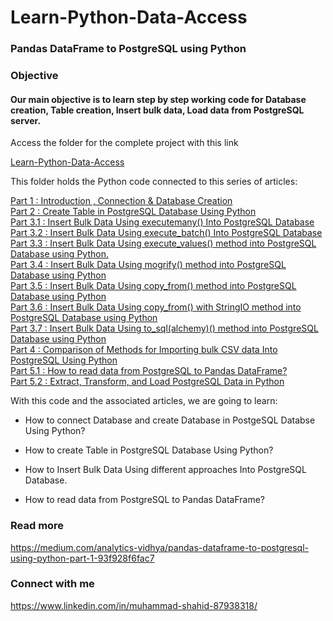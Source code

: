 # Learn-Python-Data-Access

### Pandas DataFrame to PostgreSQL using Python

### Objective
#### Our main objective is to learn step by step working code for Database creation, Table creation, Insert bulk data, Load data from PostgreSQL server.

Access the folder for the complete project with this link

[Learn-Python-Data-Access](https://github.com/Muhd-Shahid/Learn-Python-Data-Access/)


This folder holds the Python code connected to this series of articles:

[Part 1 : Introduction , Connection & Database Creation](https://medium.com/analytics-vidhya/pandas-dataframe-to-postgresql-using-python-part-1-93f928f6fac7) <br> [Part 2 : Create Table in PostgreSQL Database Using Python](https://medium.com/analytics-vidhya/pandas-dataframe-to-postgresql-using-python-part-2-3ddb41f473bd) <br> [Part 3.1 : Insert Bulk Data Using executemany() Into PostgreSQL Database](https://medium.com/analytics-vidhya/part-3-1-pandas-dataframe-to-postgresql-using-python-8a3e3da87ff1) <br> [Part 3.2 : Insert Bulk Data Using execute_batch() Into PostgreSQL Database](https://medium.com/analytics-vidhya/part-3-2-pandas-dataframe-to-postgresql-using-python-8dc0b0741226) <br> [Part 3.3 : Insert Bulk Data Using execute_values() method into PostgreSQL Database using Python.](https://medium.com/analytics-vidhya/part-3-3-pandas-dataframe-to-postgresql-using-python-57e68fe39385) <br> [Part 3.4 : Insert Bulk Data Using mogrify() method into PostgreSQL Database using Python](https://medium.com/analytics-vidhya/part-3-4-pandas-dataframe-to-postgresql-using-python-d94e644a332) <br> [Part 3.5 : Insert Bulk Data Using copy_from() method into PostgreSQL Database using Python](https://shahid-dhn.medium.com/part-3-5-pandas-dataframe-to-postgresql-using-python-d3bc41fcf39) <br> [Part 3.6 : Insert Bulk Data Using copy_from() with StringIO method into PostgreSQL Database using Python](https://shahid-dhn.medium.com/part-3-6-pandas-dataframe-to-postgresql-using-python-ec80cb33ca4a) <br> [Part 3.7 : Insert Bulk Data Using to_sql(alchemy)() method into PostgreSQL Database using Python]() <br>[Part 4 : Comparison of Methods for Importing bulk CSV data Into PostgreSQL Using Python](https://shahid-dhn.medium.com/part-4-pandas-dataframe-to-postgresql-using-python-8ffdb0323c09)<br> [Part 5.1 : How to read data from PostgreSQL to Pandas DataFrame?](https://shahid-dhn.medium.com/part-5-1-pandas-dataframe-to-postgresql-using-python-e2588e65c235) <br> [Part 5.2 : Extract, Transform, and Load PostgreSQL Data in Python](https://shahid-dhn.medium.com/part-5-2-pandas-dataframe-to-postgresql-using-python-450607b763b4)

With this code and the associated articles, we are going to learn:

* How to connect Database and create Database in PostgeSQL Databse Using Python?

* How to create Table in PostgreSQL Database Using Python?

* How to Insert Bulk Data Using different approaches Into PostgreSQL Database.

* How to read data from PostgreSQL to Pandas DataFrame? 

### Read more
https://medium.com/analytics-vidhya/pandas-dataframe-to-postgresql-using-python-part-1-93f928f6fac7

### Connect with me
https://www.linkedin.com/in/muhammad-shahid-87938318/

